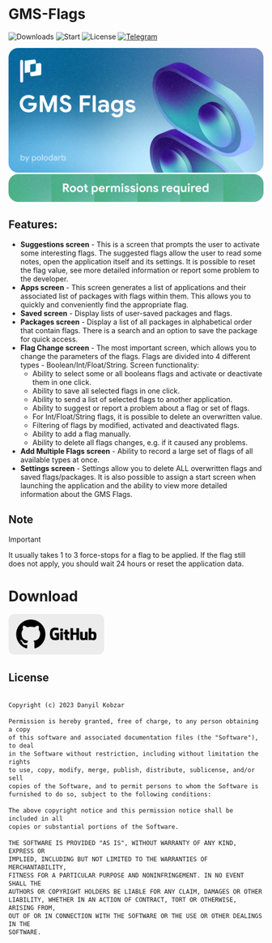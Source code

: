 # GMS-Flags
![Downloads](https://img.shields.io/github/downloads/polodarb/GMS-Flags/total?style=for-the-badge) 
![Start](https://img.shields.io/github/stars/polodarb/GMS-Flags?style=for-the-badge) 
![License](https://img.shields.io/github/license/polodarb/GMS-Flags?style=for-the-badge) 
[![Telegram](https://img.shields.io/badge/telegram-telegram?style=for-the-badge&logo=telegram&logoColor=white&label=GMS%20Flags&color=%23229ED9)](https://t.me/gmsflags)

![Banner](gf_banner.png)
![Root](gf_root.png)

## Features:
- **Suggestions screen** - This is a screen that prompts the user to activate some interesting flags. The suggested flags allow the user to read some notes, open the application itself and its settings. It is possible to reset the flag value, see more detailed information or report some problem to the developer.
- **Apps screen** - This screen generates a list of applications and their associated list of packages with flags within them. This allows you to quickly and conveniently find the appropriate flag.
- **Saved screen** - Display lists of user-saved packages and flags.
- **Packages screen** - Display a list of all packages in alphabetical order that contain flags. There is a search and an option to save the package for quick access.
- **Flag Change screen** - The most important screen, which allows you to change the parameters of the flags. Flags are divided into 4 different types - Boolean/Int/Float/String. Screen functionality:
     - Ability to select some or all booleans flags and activate or deactivate them in one click.
     - Ability to save all selected flags in one click.
     - Ability to send a list of selected flags to another application.
     - Ability to suggest or report a problem about a flag or set of flags.
     - For Int/Float/String flags, it is possible to delete an overwritten value.
     - Filtering of flags by modified, activated and deactivated flags.
     - Ability to add a flag manually.
     - Ability to delete all flags changes, e.g. if it caused any problems.
- **Add Multiple Flags screen** - Ability to record a large set of flags of all available types at once.
- **Settings screen** - Settings allow you to delete ALL overwritten flags and saved flags/packages. It is also possible to assign a start screen when launching the application and the ability to view more detailed information about the GMS Flags.

## Note
> [!IMPORTANT]
> It usually takes 1 to 3 force-stops for a flag to be applied. If the flag still does not apply, you should wait 24 hours or reset the application data. 

# Download
[<img src="gh_download.png"
     alt="Get it on GitHub"
     height="80">](https://github.com/polodarb/GMS-Flags/releases/download/1.1.0/gms_flags_1.1.0.apk)

## License

```MIT License

Copyright (c) 2023 Danyil Kobzar

Permission is hereby granted, free of charge, to any person obtaining a copy
of this software and associated documentation files (the "Software"), to deal
in the Software without restriction, including without limitation the rights
to use, copy, modify, merge, publish, distribute, sublicense, and/or sell
copies of the Software, and to permit persons to whom the Software is
furnished to do so, subject to the following conditions:

The above copyright notice and this permission notice shall be included in all
copies or substantial portions of the Software.

THE SOFTWARE IS PROVIDED "AS IS", WITHOUT WARRANTY OF ANY KIND, EXPRESS OR
IMPLIED, INCLUDING BUT NOT LIMITED TO THE WARRANTIES OF MERCHANTABILITY,
FITNESS FOR A PARTICULAR PURPOSE AND NONINFRINGEMENT. IN NO EVENT SHALL THE
AUTHORS OR COPYRIGHT HOLDERS BE LIABLE FOR ANY CLAIM, DAMAGES OR OTHER
LIABILITY, WHETHER IN AN ACTION OF CONTRACT, TORT OR OTHERWISE, ARISING FROM,
OUT OF OR IN CONNECTION WITH THE SOFTWARE OR THE USE OR OTHER DEALINGS IN THE
SOFTWARE.
